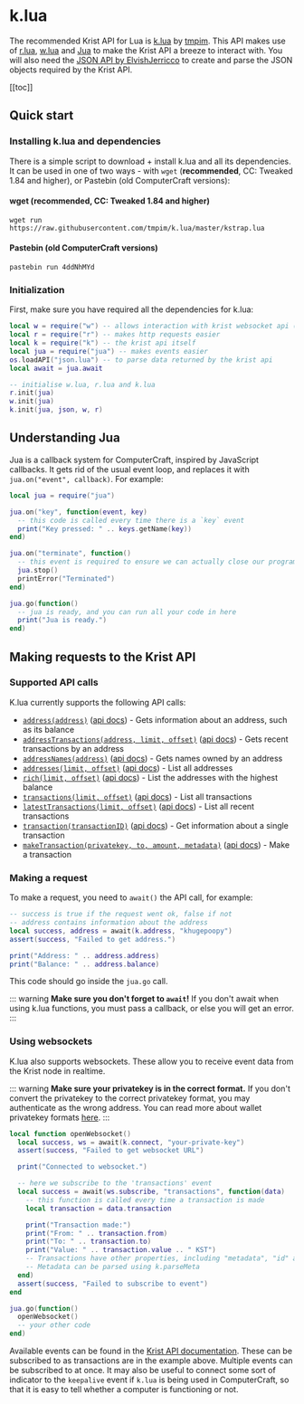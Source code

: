 # k.lua

The recommended Krist API for Lua is [k.lua](https://github.com/tmpim/k.lua) by [tmpim](https://github.com/tmpim). This 
API makes use of [r.lua](https://github.com/tmpim/r.lua), [w.lua](https://github.com/tmpim/w.lua) and 
[Jua](https://github.com/tmpim/Jua) to make the Krist API a breeze to interact with. You will also need the 
[JSON API by ElvishJerricco](http://www.computercraft.info/forums2/index.php?/topic/5854-json-api-v201-for-computercraft/) 
to create and parse the JSON objects required by the Krist API.

[[toc]]

## Quick start

### Installing k.lua and dependencies
There is a simple script to download + install k.lua and all its dependencies. It can be used in one of two ways - with 
`wget` (**recommended**, CC: Tweaked 1.84 and higher), or Pastebin (old ComputerCraft versions):

#### wget (**recommended**, CC: Tweaked 1.84 and higher)
```
wget run https://raw.githubusercontent.com/tmpim/k.lua/master/kstrap.lua
```

#### Pastebin (old ComputerCraft versions)
```
pastebin run 4ddNhMYd
```

### Initialization
First, make sure you have required all the dependencies for k.lua:

```lua
local w = require("w") -- allows interaction with krist websocket api (for realtime data)
local r = require("r") -- makes http requests easier
local k = require("k") -- the krist api itself
local jua = require("jua") -- makes events easier
os.loadAPI("json.lua") -- to parse data returned by the krist api
local await = jua.await

-- initialise w.lua, r.lua and k.lua
r.init(jua)
w.init(jua)
k.init(jua, json, w, r)
```

## Understanding Jua
Jua is a callback system for ComputerCraft, inspired by JavaScript callbacks. It gets rid of the usual event loop, and 
replaces it with `jua.on("event", callback)`. For example:

```lua
local jua = require("jua")

jua.on("key", function(event, key)
  -- this code is called every time there is a `key` event
  print("Key pressed: " .. keys.getName(key))
end)

jua.on("terminate", function()
  -- this event is required to ensure we can actually close our program
  jua.stop()
  printError("Terminated")
end)

jua.go(function()
  -- jua is ready, and you can run all your code in here
  print("Jua is ready.")
end)
```

## Making requests to the Krist API
### Supported API calls
K.lua currently supports the following API calls:

- [`address(address)`](https://github.com/tmpim/k.lua/blob/master/k.lua#L48) ([api docs](https://krist.dev/docs/#api-AddressGroup-GetAddress)) - Gets information about an address, such as its balance
- [`addressTransactions(address, limit, offset)`](https://github.com/tmpim/k.lua/blob/master/k.lua#L55) ([api docs](https://krist.dev/docs/#api-AddressGroup-GetAddressTransactions)) - Gets recent transactions by an address
- [`addressNames(address)`](https://github.com/tmpim/k.lua/blob/master/k.lua#61) ([api docs](https://krist.dev/docs/#api-AddressGroup-GetAddressNames)) - Gets names owned by an address
- [`addresses(limit, offset)`](https://github.com/tmpim/k.lua/blob/master/k.lua#67) ([api docs](https://krist.dev/docs/#api-AddressGroup-GetAddresses)) - List all addresses
- [`rich(limit, offset)`](https://github.com/tmpim/k.lua/blob/master/k.lua#73) ([api docs](https://krist.dev/docs/#api-AddressGroup-GetRichAddresses)) - List the addresses with the highest balance
- [`transactions(limit, offset)`](https://github.com/tmpim/k.lua/blob/master/k.lua#79) ([api docs](https://krist.dev/docs/#api-TransactionGroup-GetTransactions)) - List all transactions
- [`latestTransactions(limit, offset)`](https://github.com/tmpim/k.lua/blob/master/k.lua#85) ([api docs](https://krist.dev/docs/#api-TransactionGroup-GetLatestTransactions)) - List all recent transactions
- [`transaction(transactionID)`](https://github.com/tmpim/k.lua/blob/master/k.lua#91) ([api docs](https://krist.dev/docs/#api-TransactionGroup-GetTransaction)) - Get information about a single transaction
- [`makeTransaction(privatekey, to, amount, metadata)`](https://github.com/tmpim/k.lua/blob/master/k.lua#97) ([api docs](https://krist.dev/docs/#api-TransactionGroup-MakeTransaction)) - Make a transaction

### Making a request
To make a request, you need to `await()` the API call, for example:

```lua
-- success is true if the request went ok, false if not
-- address contains information about the address
local success, address = await(k.address, "khugepoopy")
assert(success, "Failed to get address.")

print("Address: " .. address.address)
print("Balance: " .. address.balance)
```

This code should go inside the `jua.go` call.

::: warning
**Make sure you don't forget to `await`!** If you don't await when using k.lua functions, 
you must pass a callback, or else you will get an error.
:::

### Using websockets
K.lua also supports websockets. These allow you to receive event data from the Krist node in realtime.

::: warning
**Make sure your privatekey is in the correct format.** If you don't convert the privatekey 
to the correct privatekey format, you may authenticate as the wrong address. You can read more about wallet privatekey 
formats [here](./../wallet-formats.md).
:::

```lua
local function openWebsocket()
  local success, ws = await(k.connect, "your-private-key")
  assert(success, "Failed to get websocket URL")

  print("Connected to websocket.")

  -- here we subscribe to the 'transactions' event
  local success = await(ws.subscribe, "transactions", function(data)
    -- this function is called every time a transaction is made
    local transaction = data.transaction

    print("Transaction made:")
    print("From: " .. transaction.from)
    print("To: " .. transaction.to)
    print("Value: " .. transaction.value .. " KST")
    -- Transactions have other properties, including "metadata", "id" and "time".
    -- Metadata can be parsed using k.parseMeta
  end)
  assert(success, "Failed to subscribe to event")
end

jua.go(function()
  openWebsocket()
  -- your other code
end)
```

Available events can be found in the 
[Krist API documentation](https://krist.dev/docs/#api-WebsocketGroup-WebsocketStart). These can be subscribed to 
as transactions are in the example above. Multiple events can be subscribed to at once. It may also be useful to connect
some sort of indicator to the `keepalive` event if `k.lua` is being used in ComputerCraft, so that it is easy to tell 
whether a computer is functioning or not.
